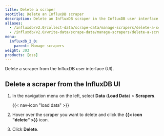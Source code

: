 ```yaml
---
title: Delete a scraper
seotitle: Delete an InfluxDB scraper
description: Delete an InfluxDB scraper in the InfluxDB user interface.
aliases:
  - /influxdb/v2.0/collect-data/scrape-data/manage-scrapers/delete-a-scraper
  - /influxdb/v2.0/write-data/scrape-data/manage-scrapers/delete-a-scraper
menu:
  influxdb_2_0:
    parent: Manage scrapers
weight: 303
products: [oss]
---
```


Delete a scraper from the InfluxDB user interface (UI).

## Delete a scraper from the InfluxDB UI
1. In the navigation menu on the left, select **Data** (**Load Data**) > **Scrapers**.

    {{< nav-icon "load data" >}}

3. Hover over the scraper you want to delete and click the **{{< icon "delete" >}}** icon.
4. Click **Delete**.
